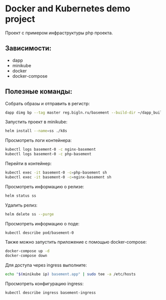 # Docker and Kubernetes demo project

Проект с примером инфраструктуры php проекта. 
## Зависимости:
- dapp
- minikube
- docker
- docker-compose

## Полезные команды:

Собрать образы и отправить в регистр:
```bash
dapp dimg bp --tag master reg.bigln.ru/basement --build-dir ~/dapp_build/basement
```
Запустить проект в minikube:
```bash
helm install --name=ss ./k8s
```
Просмотреть логи контейнера:
```bash
kubectl logs basement-0 -c nginx-basement
kubectl logs basement-0 -c php-basement
```

Перейти в контейнер:
```bash
kubectl exec -it basement-0 -c=php-basement sh
kubectl exec -it basement-0 -c=nginx-basement sh
```

Просмотреть информацию о релизе:
```bash
helm status ss
```

Удалить релиз:
```bash
helm delete ss --purge
```

Просмотреть информацию о поде:
```bash
kubectl describe pod/basement-0
```

Также можно запустить приложение с помощью docker-compose:
```bash
docker-compose up -d
docker-compose down
```

Для доступа через ingress выполните:
```bash
echo "$(minikube ip) basement.app" | sudo tee -a /etc/hosts
```

Просмотреть конфигурацию ingress:
```bash
kubectl describe ingress basement-ingress
```